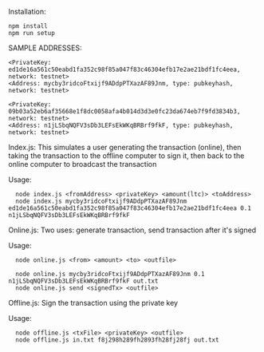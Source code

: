 Installation:

  ```
  npm install
  npm run setup
  ```

SAMPLE ADDRESSES:

  ```
  <PrivateKey: ed1de16a561c50eabd1fa352c98f85a047f83c46304efb17e2ae21bdf1fc4eea, network: testnet>
  <Address: mycby3ridcoFtxijf9ADdpPTXazAF89Jnm, type: pubkeyhash, network: testnet>

  <PrivateKey: 09b03a52eb6af35668e1f8dc0058afa4b014d3d3e0fc23da674eb7f9fd3834b3, network: testnet>
  <Address: n1jLSbqNQFV3sDb3LEFsEkWKqBRBrf9fkF, type: pubkeyhash, network: testnet>
  ```

Index.js:
  This simulates a user generating the transaction (online), then taking the transaction to the offline computer to sign it, then back to the online computer to broadcast the transaction

  Usage:

  ```
    node index.js <fromAddress> <privateKey> <amount(ltc)> <toAddress>
    node index.js mycby3ridcoFtxijf9ADdpPTXazAF89Jnm ed1de16a561c50eabd1fa352c98f85a047f83c46304efb17e2ae21bdf1fc4eea 0.1 n1jLSbqNQFV3sDb3LEFsEkWKqBRBrf9fkF
  ```

Online.js:
  Two uses: generate transaction, send transaction after it's signed

  Usage:

  ```
    node online.js <from> <amount> <to> <outfile>

    node online.js mycby3ridcoFtxijf9ADdpPTXazAF89Jnm 0.1 n1jLSbqNQFV3sDb3LEFsEkWKqBRBrf9fkF out.txt
    node online.js send <signedTx> <outfile>
  ```

Offline.js:
  Sign the transaction using the private key

  Usage:

  ```
    node offline.js <txFile> <privateKey> <outfile>
    node offline.js in.txt f8j298h289fh2893fh28fj28fj out.txt
  ```

